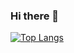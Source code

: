 ### Hi there 👋

  [![Top Langs](https://github-readme-stats.vercel.app/api/top-langs/?username=akitaonrails&layout=compact&hide_border=true&theme=github_dark&card_width=1080px&langs_count=10)](https://github.com/anuraghazra/github-readme-stats)
